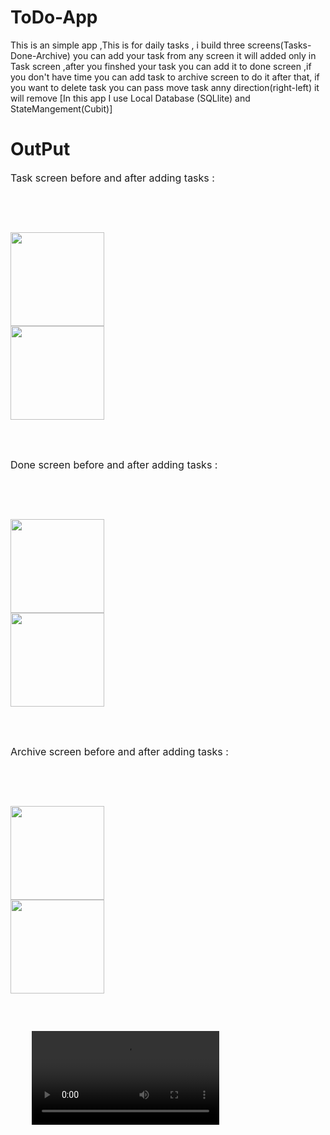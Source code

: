 # ToDo-App
This is an simple app ,This is for daily tasks , i build three screens(Tasks-Done-Archive) you can add your task from any screen it will added only in Task screen ,after you finshed your task you can add it to done screen ,if you don't have time you can add task to archive screen to do it after that, if  you want to delete task you can pass move task anny direction(right-left) it will remove [In this app I use Local Database (SQLlite) and StateMangement(Cubit)]

# OutPut
<p style="font-size:16px">Task screen before and after adding tasks :</p><br>

<div>
  <Pre>


<img src="https://github.com/Mohammed-yunis/Todo-App/assets/91242086/22e9a715-74fa-4874-9f2d-7465a0a29c8c" style="width:150px">   <img src="https://github.com/Mohammed-yunis/Todo-App/assets/91242086/aca9a4da-77bf-4e37-890f-cb894350ab8f" style="width:150px">

  </Pre>
</div>

<p style="font-size:16px">Done screen before and after adding tasks :</p><br>

<div>
  <Pre>
   
<img src="https://github.com/Mohammed-yunis/Todo-App/assets/91242086/c7ef9909-6714-4eda-a34c-5cbd17302e75" style="width:150px">   <img src="https://github.com/Mohammed-yunis/Todo-App/assets/91242086/9140c67e-2415-458f-b845-1a8287ca1b6d" style="width:150px">

  </Pre>
</div>

<p style="font-size:16px">Archive screen before and after adding tasks :</p><br>

<div>
  <Pre>
   
<img src="https://github.com/Mohammed-yunis/Todo-App/assets/91242086/347926ef-4ba8-4aa6-bfbd-19b09608ce87" style="width:150px">   <img src="https://github.com/Mohammed-yunis/Todo-App/assets/91242086/731cda2f-8e58-40c4-b61f-2c74e9ce0973" style="width:150px">

  </Pre>
</div>

<div>
  <pre>
    <video src="https://github.com/Mohammed-yunis/Todo-App/assets/91242086/c553b2fc-8084-404a-92f7-9d3ba41d8035" style="width:300px"> </video>
  </pre>
</div>
  
  
